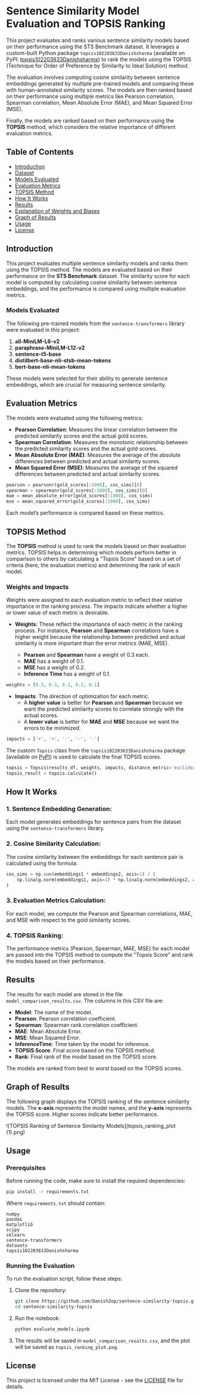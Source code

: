 
# Sentence Similarity Model Evaluation and TOPSIS Ranking

This project evaluates and ranks various sentence similarity models based on their performance using the STS Benchmark dataset. It leverages a custom-built Python package `topsis102203633Danishsharma` (available on PyPI: [topsis102203633Danishsharma](https://pypi.org/project/topsis102203633Danishsharma/)) to rank the models using the TOPSIS (Technique for Order of Preference by Similarity to Ideal Solution) method. 

The evaluation involves computing cosine similarity between sentence embeddings generated by multiple pre-trained models and comparing these with human-annotated similarity scores. The models are then ranked based on their performance using multiple metrics like Pearson correlation, Spearman correlation, Mean Absolute Error (MAE), and Mean Squared Error (MSE).

Finally, the models are ranked based on their performance using the **TOPSIS** method, which considers the relative importance of different evaluation metrics.

## Table of Contents
- [Introduction](#introduction)
- [Dataset](#dataset)
- [Models Evaluated](#models-evaluated)
- [Evaluation Metrics](#evaluation-metrics)
- [TOPSIS Method](#topsis-method)
- [How It Works](#how-it-works)
- [Results](#results)
- [Explanation of Weights and Biases](#explanation-of-weights-and-biases)
- [Graph of Results](#graph-of-results)
- [Usage](#usage)
- [License](#license)

## Introduction

This project evaluates multiple sentence similarity models and ranks them using the TOPSIS method. The models are evaluated based on their performance on the **STS Benchmark** dataset. The similarity score for each model is computed by calculating cosine similarity between sentence embeddings, and the performance is compared using multiple evaluation metrics.

### Models Evaluated

The following pre-trained models from the `sentence-transformers` library were evaluated in this project:

1. **all-MiniLM-L6-v2**
2. **paraphrase-MiniLM-L12-v2**
3. **sentence-t5-base**
4. **distilbert-base-nli-stsb-mean-tokens**
5. **bert-base-nli-mean-tokens**

These models were selected for their ability to generate sentence embeddings, which are crucial for measuring sentence similarity.

## Evaluation Metrics

The models were evaluated using the following metrics:

- **Pearson Correlation**: Measures the linear correlation between the predicted similarity scores and the actual gold scores.
- **Spearman Correlation**: Measures the monotonic relationship between the predicted similarity scores and the actual gold scores.
- **Mean Absolute Error (MAE)**: Measures the average of the absolute differences between predicted and actual similarity scores.
- **Mean Squared Error (MSE)**: Measures the average of the squared differences between predicted and actual similarity scores.

```python
pearson = pearsonr(gold_scores[:1000], cos_sims)[0]
spearman = spearmanr(gold_scores[:1000], cos_sims)[0]
mae = mean_absolute_error(gold_scores[:1000], cos_sims)
mse = mean_squared_error(gold_scores[:1000], cos_sims)
```

Each model’s performance is compared based on these metrics.

## TOPSIS Method

The **TOPSIS** method is used to rank the models based on their evaluation metrics. TOPSIS helps in determining which models perform better in comparison to others by calculating a "Topsis Score" based on a set of criteria (here, the evaluation metrics) and determining the rank of each model.

### Weights and Impacts

Weights were assigned to each evaluation metric to reflect their relative importance in the ranking process. The impacts indicate whether a higher or lower value of each metric is desirable.

- **Weights**: These reflect the importance of each metric in the ranking process. For instance, **Pearson** and **Spearman** correlations have a higher weight because the relationship between predicted and actual similarity is more important than the error metrics (MAE, MSE).
  
    - **Pearson** and **Spearman** have a weight of 0.3 each.
    - **MAE** has a weight of 0.1.
    - **MSE** has a weight of 0.2.
    - **Inference Time** has a weight of 0.1.

```python
weights = [0.3, 0.3, 0.1, 0.2, 0.1]
```

- **Impacts**: The direction of optimization for each metric.
    - A **higher value** is better for **Pearson** and **Spearman** because we want the predicted similarity scores to correlate strongly with the actual scores.
    - A **lower value** is better for **MAE** and **MSE** because we want the errors to be minimized.
  
```python
impacts = ['+', '+', '-', '-', '-']
```

The custom `Topsis` class from the `topsis102203633Danishsharma` package (available on [PyPI](https://pypi.org/project/topsis102203633Danishsharma/)) is used to calculate the final TOPSIS scores.

```python
topsis = Topsis(results_df, weights, impacts, distance_metric='euclidean')
topsis_result = topsis.calculate()
```

## How It Works

### 1. **Sentence Embedding Generation**: 
Each model generates embeddings for sentence pairs from the dataset using the `sentence-transformers` library.

### 2. **Cosine Similarity Calculation**:
The cosine similarity between the embeddings for each sentence pair is calculated using the formula:
```python
cos_sims = np.sum(embeddings1 * embeddings2, axis=1) / (
    np.linalg.norm(embeddings1, axis=1) * np.linalg.norm(embeddings2, axis=1)
)
```

### 3. **Evaluation Metrics Calculation**:
For each model, we compute the Pearson and Spearman correlations, MAE, and MSE with respect to the gold similarity scores.

### 4. **TOPSIS Ranking**:
The performance metrics (Pearson, Spearman, MAE, MSE) for each model are passed into the TOPSIS method to compute the "Topsis Score" and rank the models based on their performance.

## Results

The results for each model are stored in the file `model_comparison_results.csv`. The columns in this CSV file are:

- **Model**: The name of the model.
- **Pearson**: Pearson correlation coefficient.
- **Spearman**: Spearman rank correlation coefficient.
- **MAE**: Mean Absolute Error.
- **MSE**: Mean Squared Error.
- **InferenceTime**: Time taken by the model for inference.
- **TOPSIS Score**: Final score based on the TOPSIS method.
- **Rank**: Final rank of the model based on the TOPSIS score.

The models are ranked from best to worst based on the TOPSIS scores.

## Graph of Results

The following graph displays the TOPSIS ranking of the sentence similarity models. The **x-axis** represents the model names, and the **y-axis** represents the TOPSIS score. Higher scores indicate better performance.

![TOPSIS Ranking of Sentence Similarity Models](topsis_ranking_plot (1).png)

## Usage

### Prerequisites

Before running the code, make sure to install the required dependencies:

```bash
pip install -r requirements.txt
```

Where `requirements.txt` should contain:

```
numpy
pandas
matplotlib
scipy
sklearn
sentence-transformers
datasets
topsis102203633Danishsharma
```

### Running the Evaluation

To run the evaluation script, follow these steps:

1. Clone the repository:
    ```bash
    git clone https://github.com/Danish2op/sentence-similarity-topsis.git
    cd sentence-similarity-topsis
    ```

2. Run the notebook:
    ```bash
    python evaluate_models.ipynb
    ```

3. The results will be saved in `model_comparison_results.csv`, and the plot will be saved as `topsis_ranking_plot.png`.

## License

This project is licensed under the MIT License - see the [LICENSE](LICENSE) file for details.

